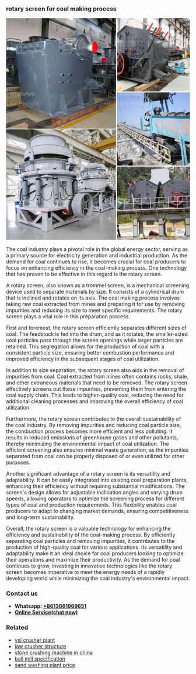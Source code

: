 <h3>rotary screen for coal making process</h3><img src='1706767137.jpg' alt=''><p>The coal industry plays a pivotal role in the global energy sector, serving as a primary source for electricity generation and industrial production. As the demand for coal continues to rise, it becomes crucial for coal producers to focus on enhancing efficiency in the coal-making process. One technology that has proven to be effective in this regard is the rotary screen.</p><p>A rotary screen, also known as a trommel screen, is a mechanical screening device used to separate materials by size. It consists of a cylindrical drum that is inclined and rotates on its axis. The coal making process involves taking raw coal extracted from mines and preparing it for use by removing impurities and reducing its size to meet specific requirements. The rotary screen plays a vital role in this preparation process.</p><p>First and foremost, the rotary screen efficiently separates different sizes of coal. The feedstock is fed into the drum, and as it rotates, the smaller-sized coal particles pass through the screen openings while larger particles are retained. This segregation allows for the production of coal with a consistent particle size, ensuring better combustion performance and improved efficiency in the subsequent stages of coal utilization.</p><p>In addition to size separation, the rotary screen also aids in the removal of impurities from coal. Coal extracted from mines often contains rocks, shale, and other extraneous materials that need to be removed. The rotary screen effectively screens out these impurities, preventing them from entering the coal supply chain. This leads to higher-quality coal, reducing the need for additional cleaning processes and improving the overall efficiency of coal utilization.</p><p>Furthermore, the rotary screen contributes to the overall sustainability of the coal industry. By removing impurities and reducing coal particle size, the combustion process becomes more efficient and less polluting. It results in reduced emissions of greenhouse gases and other pollutants, thereby minimizing the environmental impact of coal utilization. The efficient screening also ensures minimal waste generation, as the impurities separated from coal can be properly disposed of or even utilized for other purposes.</p><p>Another significant advantage of a rotary screen is its versatility and adaptability. It can be easily integrated into existing coal preparation plants, enhancing their efficiency without requiring substantial modifications. The screen's design allows for adjustable inclination angles and varying drum speeds, allowing operators to optimize the screening process for different types of coal and production requirements. This flexibility enables coal producers to adapt to changing market demands, ensuring competitiveness and long-term sustainability.</p><p>Overall, the rotary screen is a valuable technology for enhancing the efficiency and sustainability of the coal-making process. By efficiently separating coal particles and removing impurities, it contributes to the production of high-quality coal for various applications. Its versatility and adaptability make it an ideal choice for coal producers looking to optimize their operations and maximize their productivity. As the demand for coal continues to grow, investing in innovative technologies like the rotary screen becomes imperative to meet the energy needs of a rapidly developing world while minimizing the coal industry's environmental impact.</p><h3>Contact us</h3><ul><li><strong>Whatsapp:&nbsp;<a href="https://wa.me/8613661969651">+8613661969651</a></strong></li><li><a href="https://swt.shibang-china.com/?git&amp;zhl&amp;rotary screen for coal making process"><strong>Online Service(chat now)</strong></a></li></ul><h3>Related</h3><ul><li><a href='vsi crusher plant.md'>vsi crusher plant</a></li><li><a href='jaw crusher structure.md'>jaw crusher structure</a></li><li><a href='stone crushing machine in china.md'>stone crushing machine in china</a></li><li><a href='ball mill specification.md'>ball mill specification</a></li><li><a href='sand washing plant price.md'>sand washing plant price</a></li></ul>